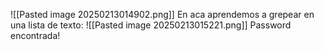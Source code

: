 ![[Pasted image 20250213014902.png]]
En aca aprendemos a grepear en una lista de texto:
![[Pasted image 20250213015221.png]]
Password encontrada!